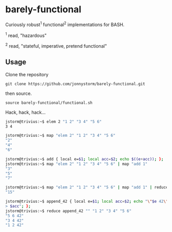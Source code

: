 barely-functional
=====

Curiously robust<sup>1</sup> functional<sup>2</sup> implementations for BASH.

<sup>1</sup> read, "hazardous"

<sup>2</sup> read, "stateful, imperative, pretend functional"

## Usage

Clone the repository

    git clone https://github.com/jonnystorm/barely-functional.git

then source.

    source barely-functional/functional.sh

Hack, hack, hack...

  ```bash
  jstorm@trivius:~$ elem 2 "1 2" "3 4" "5 6"
  3 4

  jstorm@trivius:~$ map "elem 2" "1 2" "3 4" "5 6"
  "2"
  "4"
  "6"

  jstorm@trivius:~$ add { local e=$1; local acc=$2; echo $((e+acc)); };
  jstorm@trivius:~$ map "elem 2" "1 2" "3 4" "5 6" | map "add 1"
  "3"
  "5"
  "7"

  jstorm@trivius:~$ map "elem 2" "1 2" "3 4" "5 6" | map "add 1" | reduce add 0
  "15"

  jstorm@trivius:~$ append_42 { local e=$1; local acc=$2; echo "\"$e 42\"
  > $acc"; };
  jstorm@trivius:~$ reduce append_42 "" "1 2" "3 4" "5 6"
  "5 6 42"
  "3 4 42"
  "1 2 42"
  ```

